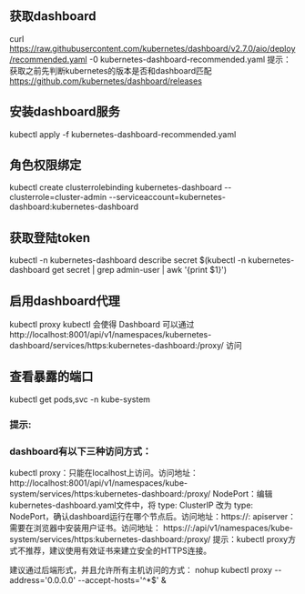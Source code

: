 ## 获取dashboard
curl https://raw.githubusercontent.com/kubernetes/dashboard/v2.7.0/aio/deploy/recommended.yaml -0 kubernetes-dashboard-recommended.yaml
提示：获取之前先判断kubernetes的版本是否和dashboard匹配
https://github.com/kubernetes/dashboard/releases
## 安装dashboard服务
kubectl apply -f kubernetes-dashboard-recommended.yaml
## 角色权限绑定
kubectl create clusterrolebinding kubernetes-dashboard --clusterrole=cluster-admin --serviceaccount=kubernetes-dashboard:kubernetes-dashboard
## 获取登陆token
kubectl -n kubernetes-dashboard describe secret $(kubectl -n kubernetes-dashboard get secret | grep admin-user | awk '{print $1}')
## 启用dashboard代理
kubectl proxy
kubectl 会使得 Dashboard 可以通过 http://localhost:8001/api/v1/namespaces/kubernetes-dashboard/services/https:kubernetes-dashboard:/proxy/ 访问
## 查看暴露的端口
kubectl get pods,svc -n kube-system

### 提示:
###  dashboard有以下三种访问方式：
kubectl proxy：只能在localhost上访问。访问地址：http://localhost:8001/api/v1/namespaces/kube-system/services/https:kubernetes-dashboard:/proxy/
NodePort：编辑 kubernetes-dashboard.yaml文件中，将 type: ClusterIP 改为 type: NodePort，确认dashboard运行在哪个节点后。访问地址：https://<node-ip>:<nodePort>
apiserver：需要在浏览器中安装用户证书。访问地址： https://<master-ip>:<apiserver-port>/api/v1/namespaces/kube-system/services/https:kubernetes-dashboard:/proxy/
提示：kubectl proxy方式不推荐，建议使用有效证书来建立安全的HTTPS连接。

建议通过后端形式，并且允许所有主机访问的方式：
nohup kubectl proxy --address='0.0.0.0' --accept-hosts='^*$' &